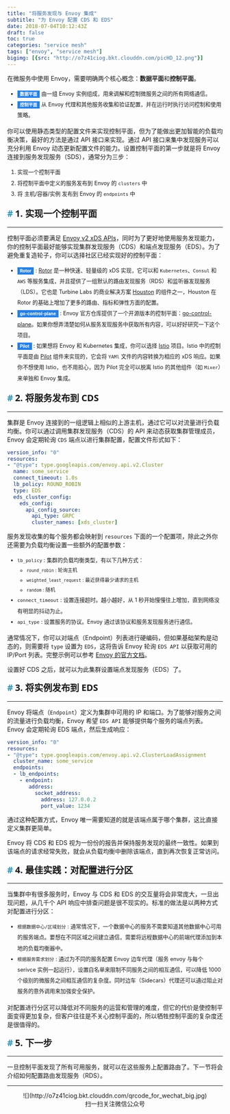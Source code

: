 ```yaml
---
title: "将服务发现与 Envoy 集成"
subtitle: "为 Envoy 配置 CDS 和 EDS"
date: 2018-07-04T10:12:43Z
draft: false
toc: true
categories: "service mesh"
tags: ["envoy", "service mesh"]
bigimg: [{src: "http://o7z41ciog.bkt.clouddn.com/picHD_12.png"}]
---
```


<!--more-->

在微服务中使用 Envoy，需要明确两个核心概念：**数据平面**和**控制平面**。

+ <span id="inline-blue">数据平面</span> 由一组 Envoy 实例组成，用来调解和控制微服务之间的所有网络通信。
+ <span id="inline-blue">控制平面</span> 从 Envoy 代理和其他服务收集和验证配置，并在运行时执行访问控制和使用策略。

你可以使用静态类型的配置文件来实现控制平面，但为了能做出更加智能的负载均衡决策，最好的方法是通过 API 接口来实现。通过 API 接口来集中发现服务可以充分利用 Envoy 动态更新配置文件的能力。设置控制平面的第一步就是将 Envoy 连接到服务发现服务（SDS），通常分为三步：

1. 实现一个控制平面
2. 将控制平面中定义的服务发布到 Envoy 的 `clusters` 中
3. 将 主机/容器/实例 发布到 Envoy 的 `endpoints` 中

## 1. 实现一个控制平面

----

控制平面必须要满足 [Envoy v2 xDS APIs](https://www.envoyproxy.io/docs/envoy/latest/api-v2/api)，同时为了更好地使用服务发现能力，你的控制平面最好能够实现集群发现服务（CDS）和端点发现服务（EDS）。为了避免重复造轮子，你可以选择社区已经实现好的控制平面：

+ <span id="inline-blue">Rotor</span> : [Rotor](https://github.com/turbinelabs/rotor) 是一种快速、轻量级的 xDS 实现，它可以和 `Kubernetes`、`Consul` 和 `AWS` 等服务集成，并且提供了一组默认的路由发现服务（RDS）和监听器发现服务（LDS）。它也是 Turbine Labs 的商业解决方案 [Houston](https://www.turbinelabs.io/) 的组件之一，Houston 在 Rotor 的基础上增加了更多的路由、指标和弹性方面的配置。
+ <span id="inline-blue">go-control-plane</span> : Envoy 官方仓库提供了一个开源版本的控制平面：[go-control-plane](https://github.com/envoyproxy/go-control-plane)。如果你想弄清楚如何从服务发现服务中获取所有内容，可以好好研究一下这个项目。
+ <span id="inline-blue">Pilot</span> :  如果想将 Envoy 和 Kubernetes 集成，你可以选择 [Istio](https://istio.io/) 项目。Istio 中的控制平面是由 [Pilot](https://istio.io/docs/concepts/traffic-management/pilot.html) 组件来实现的，它会将 `YAMl` 文件的内容转换为相应的 xDS 响应。如果你不想使用 Istio，也不用担心，因为 Pilot 完全可以脱离 Istio 的其他组件（如 `Mixer`）来单独和 Envoy 集成。

## 2. 将服务发布到 CDS

----

集群是 Envoy 连接到的一组逻辑上相似的上游主机，通过它可以对流量进行负载均衡。你可以通过调用集群发现服务（CDS）的 API 来动态获取集群管理成员，Envoy 会定期轮询 `CDS` 端点以进行集群配置，配置文件形式如下：

```yaml
version_info: "0"
resources:
- "@type": type.googleapis.com/envoy.api.v2.Cluster
  name: some_service
  connect_timeout: 1.0s
  lb_policy: ROUND_ROBIN
  type: EDS
  eds_cluster_config:
    eds_config:
      api_config_source:
        api_type: GRPC
        cluster_names: [xds_cluster]
```

服务发现收集的每个服务都会映射到 `resources` 下面的一个配置项，除此之外你还需要为负载均衡设置一些额外的配置参数：

+ `lb_policy` : 集群的负载均衡类型，有以下几种方式：
  + `round_robin` : 轮询主机
  + `weighted_least_request` : 最近获得最少请求的主机
  + `random` : 随机
+ `connect_timeout` : 设置连接超时。越小越好，从 1 秒开始慢慢往上增加，直到网络没有明显的抖动为止。
+ `api_type` : 设置服务的协议。Envoy 通过该协议和服务发现服务进行通信。

通常情况下，你可以对端点（Endpoint）列表进行硬编码，但如果基础架构是动态的，则需要将 `type` 设置为 `EDS`，这将告诉 Envoy 轮询 `EDS API` 以获取可用的 IP/Port 列表。完整示例可以参考 [Envoy 的官方文档](https://www.envoyproxy.io/docs/envoy/latest/api-v1/cluster_manager/cluster.html)。

设置好 CDS 之后，就可以为此集群设置端点发现服务（EDS）了。

## 3. 将实例发布到 EDS

----

Envoy 将端点（`Endpoint`）定义为集群中可用的 IP 和端口。为了能够对服务之间的流量进行负载均衡，Envoy 希望 `EDS API` 能够提供每个服务的端点列表。Envoy 会定期轮询 EDS 端点，然后生成响应：

```yaml
version_info: "0"
resources:
- "@type": type.googleapis.com/envoy.api.v2.ClusterLoadAssignment
  cluster_name: some_service
  endpoints:
  - lb_endpoints:
    - endpoint:
       address:
         socket_address:
           address: 127.0.0.2
           port_value: 1234
```

通过这种配置方式，Envoy 唯一需要知道的就是该端点属于哪个集群，这比直接定义集群更简单。

Envoy 将 CDS 和 EDS 视为一份份的报告并保持服务发现的最终一致性。如果到该端点的请求经常失败，就会从负载均衡中删除该端点，直到再次恢复正常访问。

## 4. 最佳实践：对配置进行分区

----

当集群中有很多服务时，Envoy 与 CDS 和 EDS 的交互量将会非常庞大，一旦出现问题，从几千个 API 响应中排查问题是很不现实的。标准的做法是以两种方式对配置进行分区：

+ `根据数据中心/区域划分` : 通常情况下，一个数据中心的服务不需要知道其他数据中心可用的服务端点。要想在不同区域之间建立通信，需要将远程数据中心的前端代理添加到本地的负载均衡器中。
+ `根据服务需求划分` : 通过为不同的服务配置 Envoy 边车代理（服务 envoy 与每个 serivce 实例一起运行），设置白名单来限制不同服务之间的相互通信，可以降低 1000 个级别的微服务之间相互通信的复杂度。同时边车（Sidecars）代理还可以通过阻止对服务的意外调用来加强安全保护。

对配置进行分区可以降低对不同服务的运营和管理的难度，但它的代价是使控制平面变得更加复杂，但客户往往是不关心控制平面的，所以牺牲控制平面的复杂度还是很值得的。

## 5. 下一步

----

一旦控制平面发现了所有可用服务，就可以在这些服务上配置路由了。下一节将会介绍如何配置路由发现服务（RDS）。

----

<center>![](http://o7z41ciog.bkt.clouddn.com/qrcode_for_wechat_big.jpg)</center>
<center>扫一扫关注微信公众号</center>

<style>
h1,h2,h3,h4,h5,h6 {
    font-family: 'Open Sans', 'Helvetica Neue', Helvetica, Arial, sans-serif;
    font-weight: 800;
    margin-top: 35px;
}
h2 {
    display: block;
    font-size: 1.5em;
    margin-block-start: 0.83em;
    margin-block-end: 0.83em;
    margin-inline-start: 0px;
    margin-inline-end: 0px;
    font-weight: bold;
}
h2::before {
    content: "#";
    margin-right: 5px;
    color: #2d96bd;
}
h3 {
    color: #0099CC;
}
h4 {
    color: #F77A0B;
}
li {
    line-height: 2;
    font-size: 0.9em;
}
blockquote {
    padding: 10px 20px;
    margin: 0 0 20px;
    font-size: 16px;
    border-left: 5px solid #986dbd;
}
#h2{
    margin-bottom:2em;
    margin-right: 5px;
    padding: 8px 15px;
    letter-spacing: 2px;
    background-image: linear-gradient(to right bottom, rgb(0, 188, 212), rgb(63, 81, 181));
    background-color: rgb(63, 81, 181);
    color: rgb(255, 255, 255);
    border-left: 10px solid rgb(51, 51, 51);
    border-radius:5px;
    text-shadow: rgb(102, 102, 102) 1px 1px 1px;
    box-shadow: rgb(102, 102, 102) 1px 1px 2px;
}
#note {
    font-size: 1.5rem;
    font-style: italic;
    padding: 0 1rem;
    margin: 2.5rem 0;
    position: relative;
    background-color: #fafeff;
    border-top: 1px dotted #9954bb;
    border-bottom: 1px dotted #9954bb;
}
#note-title {
    padding: 0.2rem 0.5rem;
    background: #9954bb;
    color: #FFF;
    position: absolute;
    left: 0;
    top: 0.25rem;
    box-shadow: 0 2px 4px rgba(0,0,0,0.2);
    border-radius: 4px;
    -webkit-transform: rotate(-5deg) translateX(-10px) translateY(-25px);
    -moz-transform: rotate(-5deg) translateX(-10px) translateY(-25px);
    -ms-transform: rotate(-5deg) translateX(-10px) translateY(-25px);
    -o-transform: rotate(-5deg) translateX(-10px) translateY(-25px);
    transform: rotate(-5deg) translateX(-10px) translateY(-25px);
}
#inline-yellow {
display:inline;
padding:.2em .6em .3em;
font-size:80%;
font-weight:bold;
line-height:1;
color:#fff;
text-align:center;
white-space:nowrap;
vertical-align:baseline;
border-radius:0;
background-color: #f0ad4e;
}
#inline-green {
display:inline;
padding:.2em .6em .3em;
font-size:80%;
font-weight:bold;
line-height:1;
color:#fff;
text-align:center;
white-space:nowrap;
vertical-align:baseline;
border-radius:0;
background-color: #5cb85c;
}
#inline-blue {
display:inline;
padding:.2em .6em .3em;
font-size:80%;
font-weight:bold;
line-height:1;
color:#fff;
text-align:center;
white-space:nowrap;
vertical-align:baseline;
border-radius:0;
background-color: #2780e3;
}
#inline-purple {
display:inline;
padding:.2em .6em .3em;
font-size:80%;
font-weight:bold;
line-height:1;
color:#fff;
text-align:center;
white-space:nowrap;
vertical-align:baseline;
border-radius:0;
background-color: #9954bb;
}
#div-border-left-red {
display: block;
padding: 10px;
margin: 10px 0;
border: 1px solid #ccc;
border-left-width: 5px;
border-radius: 3px;
border-left-color: #df3e3e;
}
#div-border-left-yellow {
display: block;
padding: 10px;
margin: 10px 0;
border: 1px solid #ccc;
border-left-width: 5px;
border-radius: 3px;
border-left-color: #f0ad4e;
}
#div-border-left-green {
display: block;
padding: 10px;
margin: 10px 0;
border: 1px solid #ccc;
border-left-width: 5px;
border-radius: 3px;
border-left-color: #5cb85c;
}
#div-border-left-blue {
display: block;
padding: 10px;
margin: 10px 0;
border: 1px solid #ccc;
border-left-width: 5px;
border-radius: 3px;
border-left-color: #2780e3;
}
#div-border-left-purple {
display: block;
padding: 10px;
margin: 10px 0;
border: 1px solid #ccc;
border-left-width: 5px;
border-radius: 3px;
border-left-color: #9954bb;
}
#div-border-right-red {
display: block;
padding: 10px;
margin: 10px 0;
border: 1px solid #ccc;
border-right-width: 5px;
border-radius: 3px;
border-right-color: #df3e3e;
}
#div-border-right-yellow {
display: block;
padding: 10px;
margin: 10px 0;
border: 1px solid #ccc;
border-right-width: 5px;
border-radius: 3px;
border-right-color: #f0ad4e;
}
#div-border-right-green {
display: block;
padding: 10px;
margin: 10px 0;
border: 1px solid #ccc;
border-right-width: 5px;
border-radius: 3px;
border-right-color: #5cb85c;
}
#div-border-right-blue {
display: block;
padding: 10px;
margin: 10px 0;
border: 1px solid #ccc;
border-right-width: 5px;
border-radius: 3px;
border-right-color: #2780e3;
}
#div-border-right-purple {
display: block;
padding: 10px;
margin: 10px 0;
border: 1px solid #ccc;
border-right-width: 5px;
border-radius: 3px;
border-right-color: #9954bb;
}
#div-border-top-red {
display: block;
padding: 10px;
margin: 10px 0;
border: 1px solid #ccc;
border-top-width: 5px;
border-radius: 3px;
border-top-color: #df3e3e;
}
#div-border-top-yellow {
display: block;
padding: 10px;
margin: 10px 0;
border: 1px solid #ccc;
border-top-width: 5px;
border-radius: 3px;
border-top-color: #f0ad4e;
}
#div-border-top-green {
display: block;
padding: 10px;
margin: 10px 0;
border: 1px solid #ccc;
border-top-width: 5px;
border-radius: 3px;
border-top-color: #5cb85c;
}
#div-border-top-blue {
display: block;
padding: 10px;
margin: 10px 0;
border: 1px solid #ccc;
border-top-width: 5px;
border-radius: 3px;
border-top-color: #2780e3;
}
#div-border-top-purple {
display: block;
padding: 10px;
margin: 10px 0;
border: 1px solid #ccc;
border-top-width: 5px;
border-radius: 3px;
border-top-color: #9954bb;
}
</style>
